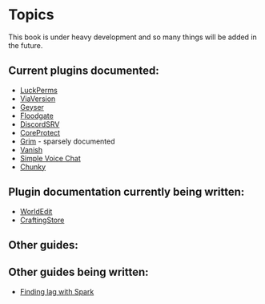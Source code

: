 # Topics

This book is under heavy development and so many things will be added in the
future.

## Current plugins documented:

- [LuckPerms](../luckperms.md)
- [ViaVersion](../viaversion.md)
- [Geyser](../geyser.md)
- [Floodgate](../floodgate.md)
- [DiscordSRV](../discordsrv.md)
- [CoreProtect](../coreprotect.md)
- [Grim](../grim.md) - sparsely documented
- [Vanish](../vanish.md)
- [Simple Voice Chat](../voicechat.md)
- [Chunky](../chunky.md)

## Plugin documentation currently being written:

- [WorldEdit](../worldedit.md)
- [CraftingStore](../craftingstore.md)

## Other guides:

## Other guides being written:

- [Finding lag with Spark](../spark.md)

